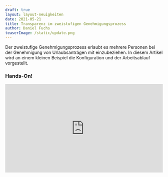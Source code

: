 ```yaml
---
draft: true
layout: layout-neuigkeiten
date: 2021-05-21
title: Transparenz im zweistufigen Genehmigungsprozess
author: Daniel Fuchs
teaserImage: /static/update.png
---
```


Der zweistufige Genehmigungsprozess erlaubt es mehrere Personen bei der Genehmigung von Urlaubsanträgen mit einzubeziehen. In diesem Artikel wird an einem kleinen Beispiel die Konfiguration und der Arbeitsablauf vorgestellt.

<!-- more -->

### Hands-On!

<div style="position: relative; padding-bottom: 56.25%; height: 0;"><iframe src="https://www.loom.com/embed/5cccb66030974ab1abf6c6aeaf9e077b" frameborder="0" webkitallowfullscreen mozallowfullscreen allowfullscreen style="position: absolute; top: 0; left: 0; width: 100%; height: 100%;"></iframe></div>
